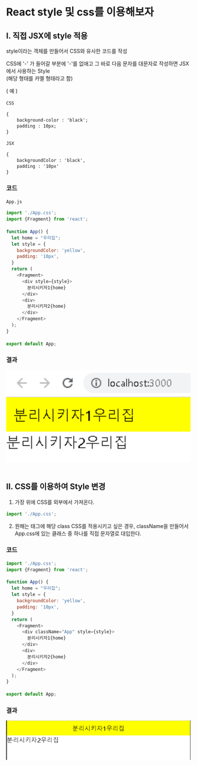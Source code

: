 # React style 및 css를 이용해보자

## I. 직접 JSX에 style 적용

style이라는 객체를 만들어서 CSS와 유사한 코드를 작성

CSS에 '-' 가 들어갈 부분에 '-'를 없애고 그 바로 다음 문자를 대문자로 작성하면 JSX에서 사용하는 Style<br>
(해당 형태를 카멜 형태라고 함)

( 예 ) <br>

`CSS`
~~~
{
    background-color : 'black';
    padding : 10px;
}
~~~

`JSX`
~~~
{
    backgroundColor : 'black',
    padding : '10px'
}
~~~

### 코드

`App.js`

```javascript
import './App.css';
import {Fragment} from 'react';

function App() {
  let home = "우리집";
  let style = {
    backgroundColor: 'yellow',
    padding: '10px',
  }
  return (
    <Fragment>
      <div style={style}>
        분리시키자1{home}
      </div>
      <div>
        분리시키자2{home}
      </div>
    </Fragment>
  );
}

export default App;
```

### 결과

<img src="https://github.com/cwadven/react_study/blob/master/assets/seq04.PNG" alt="react" width="500"/><br><br>


## II. CSS를 이용하여 Style 변경

1. 가장 위에 CSS를 외부에서 가져온다.

```javascript
import './App.css';
```

2. 원해는 태그에 해당 class CSS를 적용시키고 싶은 경우, className을 만들어서 App.css에 있는 클래스 중 하나를 직접 문자열로 대입한다.

### 코드

```javascript
import './App.css';
import {Fragment} from 'react';

function App() {
  let home = "우리집";
  let style = {
    backgroundColor: 'yellow',
    padding: '10px',
  }
  return (
    <Fragment>
      <div className="App" style={style}>
        분리시키자1{home}
      </div>
      <div>
        분리시키자2{home}
      </div>
    </Fragment>
  );
}

export default App;
```

### 결과

<img src="https://github.com/cwadven/react_study/blob/master/assets/seq004.PNG" alt="react" width="500"/><br><br>